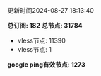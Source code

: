 更新时间2024-08-27 18:13:40

**总订阅: 182**
**总节点: 31784**
- vless节点: 11390
- vless节点: 1

**google ping有效节点: 1273**

